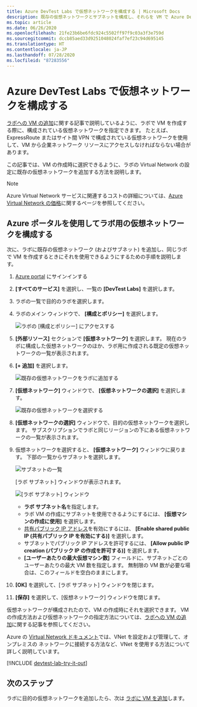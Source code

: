 ```yaml
---
title: Azure DevTest Labs で仮想ネットワークを構成する | Microsoft Docs
description: 既存の仮想ネットワークとサブネットを構成し、それらを VM で Azure DevTest Labs と共に使用する方法について説明します
ms.topic: article
ms.date: 06/26/2020
ms.openlocfilehash: 21fe23b6be6fdc924c5502ff97f9c03a3f3e759d
ms.sourcegitcommit: dccb85aed33d9251048024faf7ef23c94d695145
ms.translationtype: HT
ms.contentlocale: ja-JP
ms.lasthandoff: 07/28/2020
ms.locfileid: "87283556"
---
```

# <a name="configure-a-virtual-network-in-azure-devtest-labs"></a>Azure DevTest Labs で仮想ネットワークを構成する
[ラボへの VM の追加](devtest-lab-add-vm.md)に関する記事で説明しているように、ラボで VM を作成する際に、構成されている仮想ネットワークを指定できます。 たとえば、ExpressRoute またはサイト間 VPN で構成されている仮想ネットワークを使用して、VM から企業ネットワーク リソースにアクセスしなければならない場合があります。

この記事では、VM の作成時に選択できるように、ラボの Virtual Network の設定に既存の仮想ネットワークを追加する方法を説明します。

> [!NOTE]
> Azure Virtual Network サービスに関連するコストの詳細については、[Azure Virtual Network の価格](../virtual-network/virtual-networks-overview.md#pricing)に関するページを参照してください。

## <a name="configure-a-virtual-network-for-a-lab-using-the-azure-portal"></a>Azure ポータルを使用してラボ用の仮想ネットワークを構成する
次に、ラボに既存の仮想ネットワーク (およびサブネット) を追加し、同じラボで VM を作成するときにそれを使用できるようにするための手順を説明します。 

1. [Azure portal](https://go.microsoft.com/fwlink/p/?LinkID=525040) にサインインする
1. **[すべてのサービス]** を選択し、一覧の **[DevTest Labs]** を選択します。
1. ラボの一覧で目的のラボを選択します。 
1. ラボのメイン ウィンドウで、 **[構成とポリシー]** を選択します。

    ![ラボの [構成とポリシー] にアクセスする](./media/devtest-lab-configure-vnet/policies-menu.png)
1. **[外部リソース]** セクションで **[仮想ネットワーク]** を選択します。 現在のラボに構成した仮想ネットワークのほか、ラボ用に作成される既定の仮想ネットワークの一覧が表示されます。 
1. **[+ 追加]** を選択します。
   
    ![既存の仮想ネットワークをラボに追加する](./media/devtest-lab-configure-vnet/lab-settings-vnet-add.png)
1. **[仮想ネットワーク]** ウィンドウで、 **[仮想ネットワークの選択]** を選択します。
   
    ![既存の仮想ネットワークを選択する](./media/devtest-lab-configure-vnet/lab-settings-vnets-vnet1.png)
1. **[仮想ネットワークの選択]** ウィンドウで、目的の仮想ネットワークを選択します。 サブスクリプションでラボと同じリージョンの下にある仮想ネットワークの一覧が表示されます。
1. 仮想ネットワークを選択すると、 **[仮想ネットワーク]** ウィンドウに戻ります。 下部の一覧からサブネットを選択します。

    ![サブネットの一覧](./media/devtest-lab-configure-vnet/lab-settings-vnets-vnet2.png)
    
    [ラボ サブネット] ウィンドウが表示されます。

    ![[ラボ サブネット] ウィンドウ](./media/devtest-lab-configure-vnet/lab-subnet.png)
     
   - **ラボ サブネット名**を指定します。
   - ラボ VM の作成にサブネットを使用できるようにするには、 **[仮想マシンの作成に使用]** を選択します。
   - [共有パブリック IP アドレス](devtest-lab-shared-ip.md)を有効にするには、 **[Enable shared public IP (共有パブリック IP を有効にする)]** を選択します。
   - サブネットでパブリック IP アドレスを許可するには、 **[Allow public IP creation (パブリック IP の作成を許可する)]** を選択します。
   - **[ユーザーあたりの最大仮想マシン数]** フィールドに、サブネットごとのユーザーあたりの最大 VM 数を指定します。 無制限の VM 数が必要な場合は、このフィールドを空白のままにします。
1. **[OK]** を選択して、[ラボ サブネット] ウィンドウを閉じます。
1. **[保存]** を選択して、[仮想ネットワーク] ウィンドウを閉じます。

仮想ネットワークが構成されたので、VM の作成時にそれを選択できます。 VM の作成方法および仮想ネットワークの指定方法については、[ラボへの VM の追加](devtest-lab-add-vm.md)に関する記事を参照してください。 

Azure の [Virtual Network ドキュメント](../virtual-network/index.yml)では、VNet を設定および管理して、オンプレミスの ネットワークに接続する方法など、VNet を使用する方法について詳しく説明しています。

[!INCLUDE [devtest-lab-try-it-out](../../includes/devtest-lab-try-it-out.md)]

## <a name="next-steps"></a>次のステップ
ラボに目的の仮想ネットワークを追加したら、次は [ラボに VM を追加](devtest-lab-add-vm.md)します。
